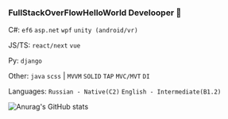 ### FullStackOverFlowHelloWorld Develooper 👋


C#: `ef6` `asp.net` `wpf` `unity (android/vr)`

JS/TS: `react/next` `vue`

Py: `django`

Other: `java` `scss` | `MVVM` `SOLID` `TAP` `MVC/MVT` `DI`

Languages: `Russian - Native(C2)` `English - Intermediate(B1.2)`


![Anurag's GitHub stats](https://github-readme-stats.vercel.app/api?username=xefise&show_icons=true&theme=radical)
